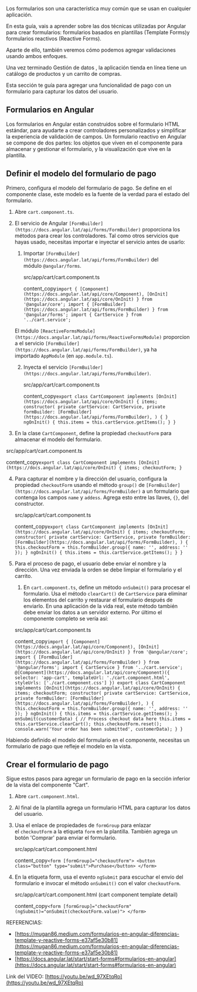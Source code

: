 
Los formularios son una característica muy común que se usan en cualquier aplicación.

En esta guía, vais a aprender sobre las dos técnicas utilizadas por Angular para crear formularios: formularios basados ​​en plantillas (Template Forms)y formularios reactivos (Reactive Forms).

Aparte de ello, también veremos cómo podemos agregar validaciones usando ambos enfoques.

Una vez terminado Gestión de datos , la aplicación tienda en línea tiene un catálogo de productos y un carrito de compras.

Esta sección te guía para agregar una funcionalidad de pago con un formulario para capturar los datos del usuario.

## Formularios en Angular

Los formularios en Angular están construidos sobre el formulario HTML estándar, para ayudarte a crear controladores personalizados y simplificar la experiencia de validación de campos. Un formulario reactivo en Angular se compone de dos partes: los objetos que viven en el componente para almacenar y gestionar el formulario, y la visualización que vive en la plantilla.
## Definir el modelo del formulario de pago


Primero, configura el modelo del formulario de pago. Se define en el componente clase, este modelo es la fuente de la verdad para el estado del formulario.

1. Abre `cart.component.ts`.
    
2. El servicio de Angular `[FormBuilder](https://docs.angular.lat/api/forms/FormBuilder)` proporciona los métodos para crear los controladores. Tal como otros servicios que hayas usado, necesitas importar e inyectar el servicio antes de usarlo:
    
    1. Importar `[FormBuilder](https://docs.angular.lat/api/forms/FormBuilder)` del módulo `@angular/forms`.
        
        src/app/cart/cart.component.ts
        
        content_copy`import { [Component](https://docs.angular.lat/api/core/Component), [OnInit](https://docs.angular.lat/api/core/OnInit) } from '@angular/core'; import { [FormBuilder](https://docs.angular.lat/api/forms/FormBuilder) } from '@angular/forms'; import { CartService } from '../cart.service';`
        
    
    El módulo `[ReactiveFormsModule](https://docs.angular.lat/api/forms/ReactiveFormsModule)` proporciona el servicio `[FormBuilder](https://docs.angular.lat/api/forms/FormBuilder)`, ya ha importado `AppModule` (en `app.module.ts`).
    
    2. Inyecta el servicio `[FormBuilder](https://docs.angular.lat/api/forms/FormBuilder)`.
        
        src/app/cart/cart.component.ts
        
        content_copy`export class CartComponent implements [OnInit](https://docs.angular.lat/api/core/OnInit) { items; constructor( private cartService: CartService, private formBuilder: [FormBuilder](https://docs.angular.lat/api/forms/FormBuilder), ) { } ngOnInit() { this.items = this.cartService.getItems(); } }`
        
3. En la clase `CartComponent`, define la propiedad `checkoutForm` para almacenar el modelo del formulario.
    

src/app/cart/cart.component.ts

content_copy`export class CartComponent implements [OnInit](https://docs.angular.lat/api/core/OnInit) { items; checkoutForm; }`

4. Para capturar el nombre y la dirección del usuario, configura la propiedad `checkoutForm` usando el método `group()` de `[FormBuilder](https://docs.angular.lat/api/forms/FormBuilder)` a un formulario que contenga los campos `name` y `addess`. Agrega esto entre las llaves, `{}`, del constructor.
    
    src/app/cart/cart.component.ts
    
    content_copy`export class CartComponent implements [OnInit](https://docs.angular.lat/api/core/OnInit) { items; checkoutForm; constructor( private cartService: CartService, private formBuilder: [FormBuilder](https://docs.angular.lat/api/forms/FormBuilder), ) { this.checkoutForm = this.formBuilder.group({ name: '', address: '' }); } ngOnInit() { this.items = this.cartService.getItems(); } }`
    
5. Para el proceso de pago, el usuario debe enviar el nombre y la dirección. Una vez enviada la orden se debe limpiar el formulario y el carrito.
    
    1. En `cart.component.ts`, define un método `onSubmit()` para procesar el formulario. Usa el método `clearCart()` de `CartService` para eliminar los elementos del carrito y restaurar el formulario después de enviarlo. En una aplicación de la vida real, este método también debe enviar los datos a un servidor externo. Por último el componente completo se vería así:
    
    src/app/cart/cart.component.ts
    
    content_copy`import { [Component](https://docs.angular.lat/api/core/Component), [OnInit](https://docs.angular.lat/api/core/OnInit) } from '@angular/core'; import { [FormBuilder](https://docs.angular.lat/api/forms/FormBuilder) } from '@angular/forms'; import { CartService } from '../cart.service'; @[Component](https://docs.angular.lat/api/core/Component)({ selector: 'app-cart', templateUrl: './cart.component.html', styleUrls: ['./cart.component.css'] }) export class CartComponent implements [OnInit](https://docs.angular.lat/api/core/OnInit) { items; checkoutForm; constructor( private cartService: CartService, private formBuilder: [FormBuilder](https://docs.angular.lat/api/forms/FormBuilder), ) { this.checkoutForm = this.formBuilder.group({ name: '', address: '' }); } ngOnInit() { this.items = this.cartService.getItems(); } onSubmit(customerData) { // Process checkout data here this.items = this.cartService.clearCart(); this.checkoutForm.reset(); console.warn('Your order has been submitted', customerData); } }`
    

Habiendo definido el modelo del formulario en el componente, necesitas un formulario de pago que refleje el modelo en la vista.

## Crear el formulario de pago

Sigue estos pasos para agregar un formulario de pago en la sección inferior de la vista del componente "Cart".

1. Abre `cart.component.html`.
    
2. Al final de la plantilla agrega un formulario HTML para capturar los datos del usuario.
    
3. Usa el enlace de propiedades de `formGroup` para enlazar el `checkoutForm` a la etiqueta `form` en la plantilla. También agrega un botón 'Comprar' para enviar el formulario.
    
    src/app/cart/cart.component.html
    
    content_copy`<form [formGroup]="checkoutForm"> <button class="button" type="submit">Purchase</button> </form>`
    
4. En la etiqueta form, usa el evento `ngSubmit` para escuchar el envío del formulario e invocar el método `onSubmit()` con el valor `checkoutForm`.
    
    src/app/cart/cart.component.html (cart component template detail)
    
    content_copy`<form [formGroup]="checkoutForm" (ngSubmit)="onSubmit(checkoutForm.value)"> </form>`
    

REFERENCIAS:

- [https://mugan86.medium.com/formularios-en-angular-diferencias-template-y-reactive-forms-e37af5e30b81](https://mugan86.medium.com/formularios-en-angular-diferencias-template-y-reactive-forms-e37af5e30b81)
- [https://docs.angular.lat/start/start-forms#formularios-en-angular](https://docs.angular.lat/start/start-forms#formularios-en-angular)

Link del VIDEO: [https://youtu.be/wd_97XEtqRo](https://youtu.be/wd_97XEtqRo)